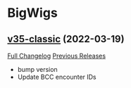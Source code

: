 # BigWigs

## [v35-classic](https://github.com/BigWigsMods/BigWigs/tree/v35-classic) (2022-03-19)
[Full Changelog](https://github.com/BigWigsMods/BigWigs/compare/v34.1-classic...v35-classic) [Previous Releases](https://github.com/BigWigsMods/BigWigs/releases)

- bump version  
- Update BCC encounter IDs  
